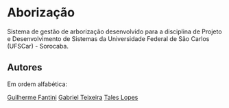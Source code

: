 # Aborização

Sistema de gestão de arborização desenvolvido para a disciplina de Projeto e Desenvolvimento de Sistemas da Universidade Federal de São Carlos (UFSCar) - Sorocaba.

## Autores

Em ordem alfabética:

<a href="http://github.com/guipfi">Guilherme Fantini</a>
<a href="http://github.com/gabteixeira">Gabriel Teixeira</a>
<a href="https://github.com/tales-lopes">Tales Lopes</a>
